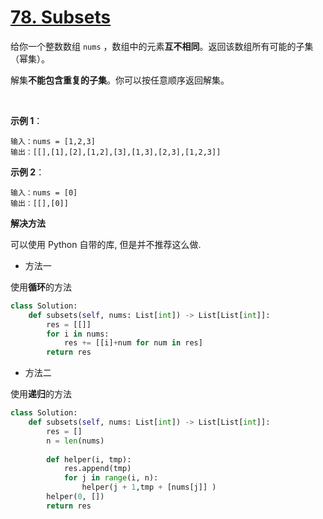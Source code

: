 # [78. Subsets](https://leetcode.com/problems/subsets/)

给你一个整数数组 `nums` ，数组中的元素**互不相同**。返回该数组所有可能的子集（幂集）。

解集**不能包含重复的子集**。你可以按任意顺序返回解集。

 

**示例 1**：
```
输入：nums = [1,2,3]
输出：[[],[1],[2],[1,2],[3],[1,3],[2,3],[1,2,3]]
```

**示例 2**：
```
输入：nums = [0]
输出：[[],[0]]
```

**解决方法**

可以使用 Python 自带的库, 但是并不推荐这么做.

* 方法一

使用**循环**的方法

```py
class Solution:
    def subsets(self, nums: List[int]) -> List[List[int]]:
        res = [[]]
        for i in nums:
            res += [[i]+num for num in res]
        return res
```

* 方法二

使用**递归**的方法

```py
class Solution:
    def subsets(self, nums: List[int]) -> List[List[int]]:
        res = []
        n = len(nums)
        
        def helper(i, tmp):
            res.append(tmp)
            for j in range(i, n):
                helper(j + 1,tmp + [nums[j]] )
        helper(0, [])
        return res  
```